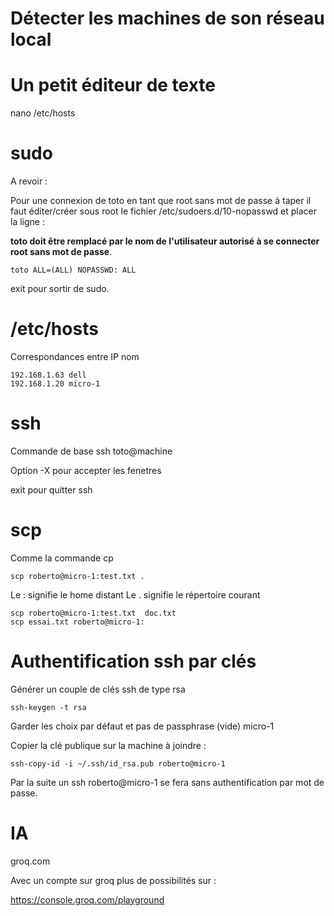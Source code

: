 
# Détecter les machines de son réseau local

# Un petit éditeur de texte

nano /etc/hosts

# sudo

A revoir :

Pour une connexion de toto en tant que root sans mot de passe à taper il faut éditer/créer sous root le fichier /etc/sudoers.d/10-nopasswd et placer la ligne :

**toto doit être remplacé par le nom de l'utilisateur autorisé à se connecter root sans mot de passe**.

```
toto ALL=(ALL) NOPASSWD: ALL
```

exit pour sortir de sudo.



# /etc/hosts

Correspondances entre IP nom

```
192.168.1.63 dell
192.168.1.20 micro-1

```


# ssh

Commande de base
ssh toto@machine

Option -X pour accepter les fenetres

exit pour quitter ssh

# scp

Comme la commande cp <source> <destination>
```
scp roberto@micro-1:test.txt .
```
Le : signifie le home distant
Le . signifie le répertoire courant

```
scp roberto@micro-1:test.txt  doc.txt
scp essai.txt roberto@micro-1:
```
# Authentification ssh par clés

Générer un couple de clés ssh de type rsa
```
ssh-keygen -t rsa 
```
Garder les choix par défaut et pas de passphrase (vide)
micro-1

Copier la clé publique sur la machine à joindre :
```
ssh-copy-id -i ~/.ssh/id_rsa.pub roberto@micro-1
```

Par la suite un ssh roberto@micro-1 se fera sans authentification par mot de passe.

# IA

groq.com

Avec un compte sur groq plus de possibilités sur :

https://console.groq.com/playground

